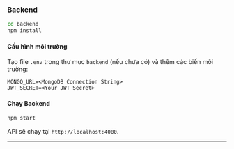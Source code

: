 ### Backend
```bash
cd backend
npm install
```

#### Cấu hình môi trường
Tạo file `.env` trong thư mục `backend` (nếu chưa có) và thêm các biến môi trường:
```
MONGO_URL=<MongoDB Connection String>
JWT_SECRET=<Your JWT Secret>
```

#### Chạy Backend
```bash
npm start
```
API sẽ chạy tại `http://localhost:4000`.

---


<!-- 
docker compose down --volumes --remove-orphans
docker compose up --build
 -->
